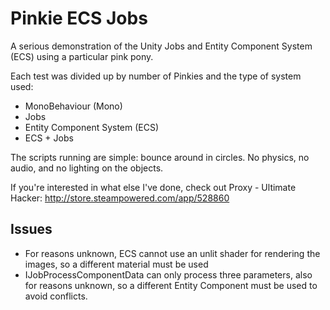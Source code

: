 # Pinkie ECS Jobs

A serious demonstration of the Unity Jobs and Entity Component System (ECS) using a particular pink pony. 

Each test was divided up by number of Pinkies and the type of system used:

- MonoBehaviour (Mono)
- Jobs
- Entity Component System (ECS)
- ECS + Jobs

The scripts running are simple: bounce around in circles. No physics, no audio, and no lighting on the objects.

If you're interested in what else I've done, check out Proxy - Ultimate Hacker: 
http://store.steampowered.com/app/528860

## Issues

- For reasons unknown, ECS cannot use an unlit shader for rendering the images, so a different material must be used
- IJobProcessComponentData can only process three parameters, also for reasons unknown, so a different Entity Component must be used to avoid conflicts.
